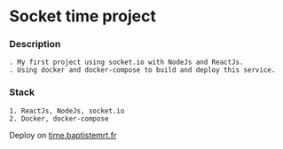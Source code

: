 # Socket time project

### Description

	. My first project using socket.io with NodeJs and ReactJs.
	. Using docker and docker-compose to build and deploy this service.

### Stack
	1. ReactJs, NodeJs, socket.io
	2. Docker, docker-compose

Deploy on [time.baptistemrt.fr](https://time.baptistemrt.fr/)